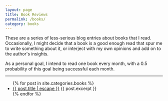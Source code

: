 ```yaml
---
layout: page
title: Book Reviews
permalink: /books/
category: books
---
```

These are a series of less-serious blog entries about books that I read. Occasionally, I might decide that a book is a good enough read that spur me to write something about it, or interject with my own opinions and add on to the author's insights.

As a personal goal, I intend to read one book every month, with a 0.5 probability of this goal being successful each month.
<hr/>
<ul class="post-list">
  {% for post in site.categories.books %}
      <li>
        <a class="post-link" href="{{ post.url }}">{{ post.title | escape }}</a> 
        {{ post.excerpt }}
      </li>
  {% endfor %}
</ul>